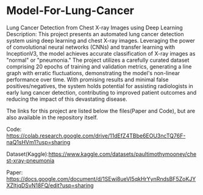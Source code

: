 # Model-For-Lung-Cancer
Lung Cancer Detection from Chest X-ray Images using Deep Learning
Description:
This project presents an automated lung cancer detection system using deep learning and chest X-ray images. Leveraging the power of convolutional neural networks (CNNs) and transfer learning with InceptionV3, the model achieves accurate classification of X-ray images as "normal" or "pneumonia." The project utilizes a carefully curated dataset comprising 20 epochs of training and validation metrics, generating a line graph with erratic fluctuations, demonstrating the model's non-linear performance over time. With promising results and minimal false positives/negatives, the system holds potential for assisting radiologists in early lung cancer detection, contributing to improved patient outcomes and reducing the impact of this devastating disease.

The links for this project are listed below the files(Paper and Code), but are also available in the repository itself.

Code: https://colab.research.google.com/drive/11dEfZ4TBbe6EOU3ncTQ76F-naQ1sHVm1?usp=sharing

Dataset(Kaggle):https://www.kaggle.com/datasets/paultimothymooney/chest-xray-pneumonia

Paper: https://docs.google.com/document/d/1SEwi8ueVI5qkHrYynRndsBF5ZoKJYXZItjqDSvN18FQ/edit?usp=sharing
